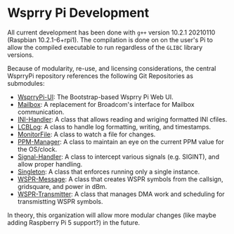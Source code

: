 <!-- Grammar and spelling checked -->
# Wsprry Pi Development

All current development has been done with `g++` version 10.2.1 20210110 (Raspbian 10.2.1-6+rpi1).  The compilation is done on on the user's Pi to allow the compiled executable to run regardless of the `GLIBC` library versions.

Because of modularity, re-use, and licensing considerations, the central WsprryPi repository references the following Git Repositories as submodules:

- [WsprryPi-UI](https://github.com/lbussy/WsprryPi-UI): The Bootstrap-based Wsprry Pi Web UI.
- [Mailbox](https://github.com/lbussy/Mailbox): A replacement for Broadcom's interface for Mailbox communication.
- [INI-Handler](https://github.com/lbussy/INI-Handler): A class that allows reading and wriging formatted INI cfiles.
- [LCBLog](https://github.com/lbussy/LCBLog): A class to handle log formatting, writing, and timestamps.
- [MonitorFile](https://github.com/lbussy/MonitorFile): A class to watch a file for changes.
- [PPM-Manager](https://github.com/lbussy/PPM-Manager): A class to maintain an eye on the current PPM value for the OS/clock.
- [Signal-Handler](https://github.com/lbussy/Signal-Handler): A class to intercept various signals (e.g. SIGINT), and allow proper handling.
- [Singleton](https://github.com/lbussy/Singleton): A class that enforces running only a single instance.
- [WSPR-Message](https://github.com/lbussy/WSPR-Message): A class that creates WSPR symbols from the callsign, gridsquare, and power in dBm.
- [WSPR-Transmitter](https://github.com/lbussy/WSPR-Transmitter): A class that manages DMA work and scheduling for transmistting WSPR symbols.

In theory, this organization will allow more modular changes (like maybe adding Raspberry Pi 5 support?) in the future.
